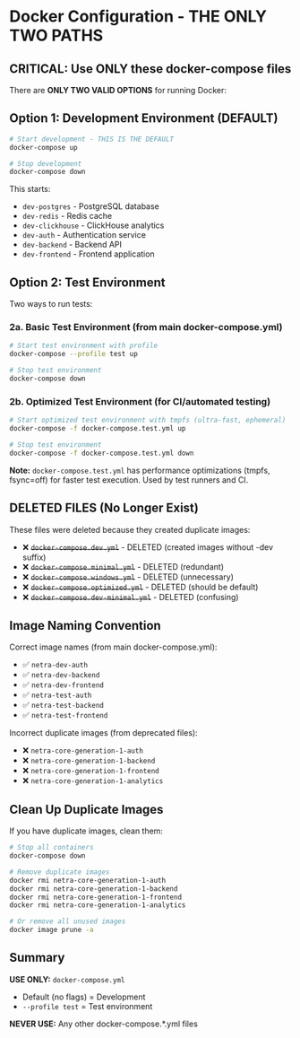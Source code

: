 # Docker Configuration - THE ONLY TWO PATHS

## CRITICAL: Use ONLY these docker-compose files

There are **ONLY TWO VALID OPTIONS** for running Docker:

## Option 1: Development Environment (DEFAULT)
```bash
# Start development - THIS IS THE DEFAULT
docker-compose up

# Stop development
docker-compose down
```

This starts:
- `dev-postgres` - PostgreSQL database
- `dev-redis` - Redis cache  
- `dev-clickhouse` - ClickHouse analytics
- `dev-auth` - Authentication service
- `dev-backend` - Backend API
- `dev-frontend` - Frontend application

## Option 2: Test Environment

Two ways to run tests:

### 2a. Basic Test Environment (from main docker-compose.yml)
```bash
# Start test environment with profile
docker-compose --profile test up

# Stop test environment
docker-compose down
```

### 2b. Optimized Test Environment (for CI/automated testing)
```bash
# Start optimized test environment with tmpfs (ultra-fast, ephemeral)
docker-compose -f docker-compose.test.yml up

# Stop test environment
docker-compose -f docker-compose.test.yml down
```

**Note:** `docker-compose.test.yml` has performance optimizations (tmpfs, fsync=off) for faster test execution. Used by test runners and CI.

## DELETED FILES (No Longer Exist)

These files were deleted because they created duplicate images:

- ❌ ~~`docker-compose.dev.yml`~~ - DELETED (created images without -dev suffix)
- ❌ ~~`docker-compose.minimal.yml`~~ - DELETED (redundant)
- ❌ ~~`docker-compose.windows.yml`~~ - DELETED (unnecessary)
- ❌ ~~`docker-compose.optimized.yml`~~ - DELETED (should be default)
- ❌ ~~`docker-compose.dev-minimal.yml`~~ - DELETED (confusing)

## Image Naming Convention

Correct image names (from main docker-compose.yml):
- ✅ `netra-dev-auth`
- ✅ `netra-dev-backend`  
- ✅ `netra-dev-frontend`
- ✅ `netra-test-auth`
- ✅ `netra-test-backend`
- ✅ `netra-test-frontend`

Incorrect duplicate images (from deprecated files):
- ❌ `netra-core-generation-1-auth`
- ❌ `netra-core-generation-1-backend`
- ❌ `netra-core-generation-1-frontend`
- ❌ `netra-core-generation-1-analytics`

## Clean Up Duplicate Images

If you have duplicate images, clean them:

```bash
# Stop all containers
docker-compose down

# Remove duplicate images
docker rmi netra-core-generation-1-auth
docker rmi netra-core-generation-1-backend
docker rmi netra-core-generation-1-frontend
docker rmi netra-core-generation-1-analytics

# Or remove all unused images
docker image prune -a
```

## Summary

**USE ONLY:** `docker-compose.yml`
- Default (no flags) = Development
- `--profile test` = Test environment

**NEVER USE:** Any other docker-compose.*.yml files